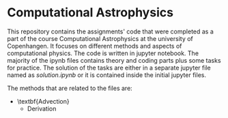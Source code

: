 # Computational Astrophysics

This repository contains the assignments' code that were completed as a part of the course Computational Astrophysics at the university of Copenhangen. It focuses on different methods and aspects of computational physics. The code is written in jupyter notebook. The majority of the ipynb files contains theory and coding parts plus some tasks for practice. The solution of the tasks are either in a separate jupyter file named as $\textit{solution.ipynb}$ or it is contained inside the initial jupyter files.

The methods that are related to the files are:

* \textbf{Advection}
  * Derivation
  


